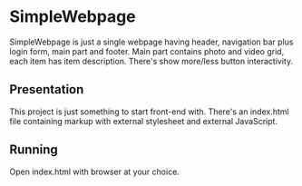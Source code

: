 # SimpleWebpage

SimpleWebpage is just a single webpage having header, navigation bar plus login form, main part and footer. Main part contains photo and video grid, each item has item description. There's show more/less button interactivity.

## Presentation

This project is just something to start front-end with. There's an index.html file containing markup with external stylesheet and external JavaScript.

## Running

Open index.html with browser at your choice.




